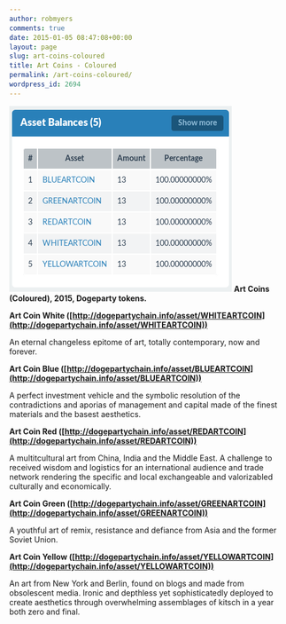 ```yaml
---
author: robmyers
comments: true
date: 2015-01-05 08:47:08+00:00
layout: page
slug: art-coins-coloured
title: Art Coins - Coloured
permalink: /art-coins-coloured/
wordpress_id: 2694
---
```


[![colourcoinbalances](/assets/2015/01/colourcoinbalances.png)](/assets/2015/01/colourcoinbalances.png)
**Art Coins (Coloured), 2015, Dogeparty tokens.**

**Art Coin White ([http://dogepartychain.info/asset/WHITEARTCOIN](http://dogepartychain.info/asset/WHITEARTCOIN))**

An eternal changeless epitome of art, totally contemporary, now and forever.

**Art Coin Blue ([http://dogepartychain.info/asset/BLUEARTCOIN](http://dogepartychain.info/asset/BLUEARTCOIN))**

A perfect investment vehicle and the symbolic resolution of the contradictions and aporias of management and capital made of the finest materials and the basest aesthetics.

**Art Coin Red ([http://dogepartychain.info/asset/REDARTCOIN](http://dogepartychain.info/asset/REDARTCOIN))**

A multitcultural art from China, India and the Middle East. A challenge to received wisdom and logistics for an international audience and trade network rendering the specific and local exchangeable and valorizabled culturally and economically.

**Art Coin Green ([http://dogepartychain.info/asset/GREENARTCOIN](http://dogepartychain.info/asset/GREENARTCOIN))**

A youthful art of remix, resistance and defiance from Asia and the former Soviet Union.

**Art Coin Yellow ([http://dogepartychain.info/asset/YELLOWARTCOIN](http://dogepartychain.info/asset/YELLOWARTCOIN))**

An art from New York and Berlin, found on blogs and made from obsolescent media. Ironic and depthless yet sophisticatedly deployed to create aesthetics through overwhelming assemblages of kitsch in a year both zero and final.
